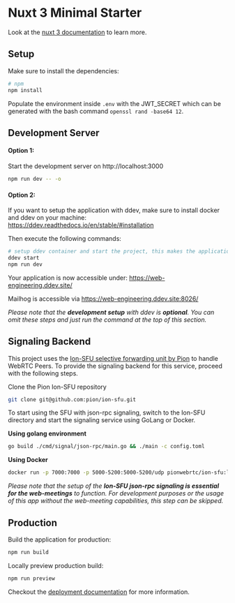 # Nuxt 3 Minimal Starter

Look at the [nuxt 3 documentation](https://v3.nuxtjs.org) to learn more.

## Setup

Make sure to install the dependencies:

```bash
# npm
npm install
```

Populate the environment inside `.env` with the JWT_SECRET which can be generated with the bash command `openssl rand -base64 12`.

## Development Server

#### Option 1:

Start the development server on http://localhost:3000

```bash
npm run dev -- -o
```

#### Option 2:

If you want to setup the application with ddev, make sure to install docker and ddev on your machine: https://ddev.readthedocs.io/en/stable/#installation

Then execute the following commands:

```bash
# setup ddev container and start the project, this makes the application accessible behind a nginx proxy with added ssl and some development tools
ddev start
npm run dev
```

Your application is now accessible under: https://web-engineering.ddev.site/

Mailhog is accessible via https://web-engineering.ddev.site:8026/

_Please note that the **development setup** with ddev is **optional**. You can omit these steps and just run the command at the top of this section._

## Signaling Backend

This project uses the [Ion-SFU selective forwarding unit by Pion](https://github.com/pion/ion-sfu) to handle WebRTC Peers. To provide the signaling backend for this service, proceed with the following steps.

Clone the Pion Ion-SFU repository
```bash
git clone git@github.com:pion/ion-sfu.git
```
To start using the SFU with json-rpc signaling, switch to the Ion-SFU directory and start the signaling service using GoLang or Docker.

**Using golang environment**
```bash
go build ./cmd/signal/json-rpc/main.go && ./main -c config.toml
```

**Using Docker**
```bash
docker run -p 7000:7000 -p 5000-5200:5000-5200/udp pionwebrtc/ion-sfu:latest-jsonrpc
```

*Please note that the setup of the **Ion-SFU json-rpc signaling is essential for the web-meetings** to function. For development purposes or the usage of this app without the web-meeting capabilities, this step can be skipped.*

## Production

Build the application for production:

```bash
npm run build
```

Locally preview production build:

```bash
npm run preview
```

Checkout the [deployment documentation](https://v3.nuxtjs.org/docs/deployment) for more information.
